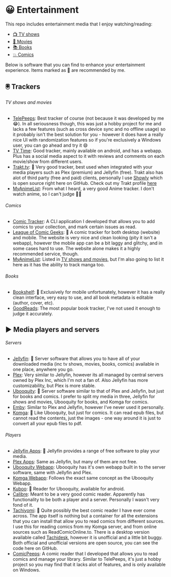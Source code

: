 😀 Entertainment
=====================

This repo includes entertainment media that I enjoy watching/reading:

- [📺 TV shows](contents/tv-shows.md)
- [🎥 Movies](contents/movies.md)
- [📚 Books](contents/books.md)
- [💥 Comics](contents/comics.md)

Below is software that you can find to enhance your entertainment experience. Items marked as 👑 are recommended by me.

## 🖲 Trackers
###### TV shows and movies

- [TelePeeps](https://kitric.github.io/projects/telepeeps/): Best tracker of course (not because it was developed by me 😂). In all seriousness though, this was just a hobby project for me and lacks a few features (such as cross device sync and no offline usage) so it probably isn't the best solution for you - however it does have a really nice UI with randomization features so if you're exclusively a Windows user, you can go ahead and try it 😄
- [TV Time](https://www.tvtime.com): Good tracker, mainly available on android, and has a webapp. Plus has a social media aspect to it with reviews and comments on each movie/show from different users.
- [Trakt.tv](https://trakt.tv): 👑 Very good tracker, best used when integrated with your media players such as Plex (premium) and Jellyfin (free). Trakt also has alot of third party (free and paid) clients, personally I use [Showly](https://github.com/michaldrabik/showly-2.0) which is open source right here on GitHub. Check out my Trakt profile [here](https://trakt.tv/users/crxssed)
- [MyAnimeList](https://myanimelist.net): From what I heard, a very good Anime tracker. I don't watch anime, so I can't judge 🤷‍♂️

###### Comics
- [Comic Tracker](https://github.com/crxssed7/comics-cli): A CLI application I developed that allows you to add comics to your collection, and mark certain issues as read.
- [League of Comic Geeks](https://leagueofcomicgeeks.com/): 👑 A comic tracker for both desktop (website) and mobile. The website is very nice and clean looking (pity it isn't a webapp), however the mobile app can be a bit laggy and glitchy, and in some cases hard to use. The website alone makes it a highly recommended service, though.
- [MyAnimeList](https://myanimelist.net): Listed in [TV shows and movies](#tv-shows-and-movies), but I'm also going to list it here as it has the ability to track manga too.

###### Books
- [Bookshelf](https://www.bookshelfapp.info): 👑 Exclusively for mobile unfortunately, however it has a really clean interface, very easy to use, and all book metadata is editable (author, cover, etc).
- [GoodReads](https://www.goodreads.com): The most popular book tracker, I've not used it enough to judge it accurately.

## ▶ Media players and servers
###### Servers

- [Jellyfin](https://jellyfin.org): 👑 Server software that allows you to have all of your downloaded media (inc tv shows, movies, books, comics) available in one place, anywhere you go.
- [Plex](https://www.plex.tv/en-gb/): Very similar to Jellyfin, however its all managed by central servers owned by Plex Inc, which I'm not a fan of. Also Jellyfin has more customizability, but Plex is more stable. 
- [Ubooquity](https://vaemendis.net/ubooquity/): 👑 Server software similar to that of Plex and Jellyfin, but just for books and comics. I prefer to split my media in three, Jellyfin for shows and movies, Ubooquity for books, and Komga for comics.
- [Emby](https://emby.media/): Similar to Plex and Jellyfin, however I've never used it personally.
- [Komga](https://komga.org/): 👑 Like Ubooquity, but just for comics. It can read epub files, but cannot read the contents, just the images - one way around it is just to convert all your epub files to pdf.

###### Players

- [Jellyfin Apps](https://jellyfin.org/clients/): 👑 Jellyfin provides a range of free software to play your media.
- [Plex Apps](https://www.plex.tv/en-gb/media-server-downloads/#plex-app): Same as Jellyfin, but many of them are not free.
- [Ubooquity Webapp](https://vaemendis.net/ubooquity/): Ubooquity has it's own webapp built in to the server software, same with Jellyfin and Plex.
- [Komga Webapp](https://komga.org/): Follows the exact same concept as the Ubooquity Webapp.
- [Kuboo](https://play.google.com/store/apps/details?id=com.sethchhim.kuboo&hl=en_GB&gl=US): 👑 Reader for Ubooquity, available for android.
- [Calibre](https://calibre-ebook.com/): Meant to be a very good comic reader. Apparently has functionality to be both a player and a server. Personally I wasn't very fond of it.
- [Tachiyomi](https://tachiyomi.org): 👑 Quite possibly the best comic reader I have ever come across. The app itself is nothing but a container for all the extensions that you can install that allow you to read comics from different sources. I use this for reading comics from my Komga server, and from online sources such as ReadComicOnline.to. There is a desktop version available called [Tachidesk](https://github.com/AriaMoradi/Tachidesk), however it is unofficial and a little bit buggy. Both official and unofficial versions are open source, you can see the code here on GitHub.
- [ComicPeeps](https://kitric.github.io/projects/comicpeeps/): A comic reader that I developed that allows you to read comics and manage your library. Similar to TelePeeps, it's just a hobby project so you may find that it lacks alot of features, and is only available on Windows.

